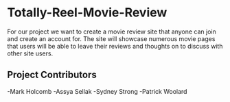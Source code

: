 # Totally-Reel-Movie-Review
For our project we want to create a movie review site that anyone can join and create an account for. The site will showcase numerous movie pages that users will be able to leave their reviews and thoughts on to discuss with other site users.

## Project Contributors
-Mark Holcomb
-Assya Sellak
-Sydney Strong
-Patrick Woolard
